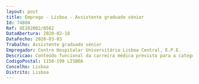 ```yaml
--- 
layout: post
title: Emprego - Lisboa - Assistente graduado sénior
Id: 74804
Ref: OE202002/0502
DataAbertura: 2020-02-18
DataFecho: 2020-03-03
Trabalho: Assistente graduado sénior
Empregador: Centro Hospitalar Universitário Lisboa Central, E.P.E.
Descricao: Conteúdo funcional da carreira médica previsto para a categoria de assistente graduado sénior da área de cirurgia geral, conforme estabelecido no art.º 13.º dos Decretos lei n.ºs 176 e 177 2009, ambos de 04 de agosto, com as alterações introduzidas pelo Decreto Lei n.º 266 D 2012, de 31 12, e cláusula 10 º do ACT n.º 2 2009, publicado no Diário da república, 2.ª série, n.º 198, de 13 10 2009, com as posteriores alterações
CodigoPostal: 1150-199 LISBOA
Concelho: Lisboa
Distrito: Lisboa
--- 
```

